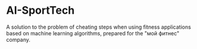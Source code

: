 # AI-SportTech
A solution to the problem of cheating steps when using fitness applications based on machine learning algorithms, prepared for the "мой фитнес" company.
